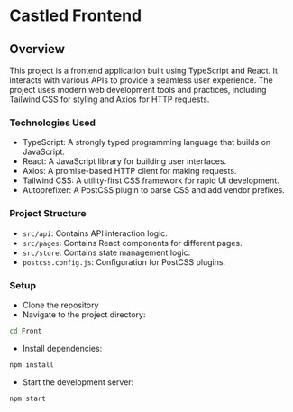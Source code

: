 # Castled Frontend
## Overview
This project is a frontend application built using TypeScript and React. It interacts with various APIs to provide a seamless user experience. The project uses modern web development tools and practices, including Tailwind CSS for styling and Axios for HTTP requests.
### Technologies Used
- TypeScript: A strongly typed programming language that builds on JavaScript.
- React: A JavaScript library for building user interfaces.
- Axios: A promise-based HTTP client for making requests.
- Tailwind CSS: A utility-first CSS framework for rapid UI development.
- Autoprefixer: A PostCSS plugin to parse CSS and add vendor prefixes.
### Project Structure
- `src/api`: Contains API interaction logic.
- `src/pages`: Contains React components for different pages.
- `src/store`: Contains state management logic.
- `postcss.config.js`: Configuration for PostCSS plugins.
### Setup
- Clone the repository
- Navigate to the project directory:  
```bash
cd Front
```
- Install dependencies: 
```bash
npm install
```
- Start the development server:  
```bash
npm start
```
